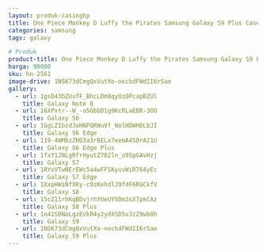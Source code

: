 ```yaml
---
layout: produk-casinghp
title: One Piece Monkey D Luffy the Pirates Samsung Galaxy S9 Plus Case
categories: samsung
tags: galaxy

# Produk
product-title: One Piece Monkey D Luffy the Pirates Samsung Galaxy S9 Plus Case
harga: 90000
sku: hn-2561
image-drive: 1NSK73dCmgQxVutXo-necbdFWdII6rSae
gallery:
  - url: 1gsD43bZUuTF_BhcLDm8qyUzOPcapBZUl
    title: Galaxy Note 8
  - url: 16XPxtr--W_-o5GbbD1g9KcRLaEBR-3OO
    title: Galaxy S6
  - url: 1GgLZIbzdJoHNPQRWuVf_NolHDWHDLbJI
    title: Galaxy S6 Edge
  - url: 119-4WM6zZHO3a3rBELx7eemA450rAI1U
    title: Galaxy S6 Edge Plus
  - url: 1fxY1JNLgRfrHyutZ782ln_o95pGAvHzj
    title: Galaxy S7
  - url: 1RYxVTwNErEWc5a4wFFSKyuvWiR764yEc
    title: Galaxy S7 Edge
  - url: 1XxpHWiNfXKy-c9zKehdlJ9f4F6RGCkfV
    title: Galaxy S8
  - url: 15cZ11rhKqBDvjrhYUeUYSDm3sX7pkCAz
    title: Galaxy S8 Plus
  - url: 1n41SDNaLgzEVkR4y2ydXSD5vJzZ9wb0h
    title: Galaxy S9
  - url: 1NSK73dCmgQxVutXo-necbdFWdII6rSae
    title: Galaxy S9 Plus
---
```

